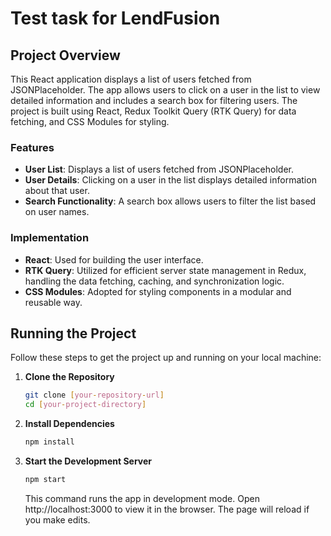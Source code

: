 # Test task for LendFusion

## Project Overview

This React application displays a list of users fetched from JSONPlaceholder. The app allows users to click on a user in the list to view detailed information and includes a search box for filtering users. The project is built using React, Redux Toolkit Query (RTK Query) for data fetching, and CSS Modules for styling.

### Features

- **User List**: Displays a list of users fetched from JSONPlaceholder.
- **User Details**: Clicking on a user in the list displays detailed information about that user.
- **Search Functionality**: A search box allows users to filter the list based on user names.

### Implementation

- **React**: Used for building the user interface.
- **RTK Query**: Utilized for efficient server state management in Redux, handling the data fetching, caching, and synchronization logic.
- **CSS Modules**: Adopted for styling components in a modular and reusable way.

## Running the Project

Follow these steps to get the project up and running on your local machine:

1. **Clone the Repository**
   ```bash
   git clone [your-repository-url]
   cd [your-project-directory]
   ``````

2. **Install Dependencies**
    ```bash
    npm install
    ```

3. **Start the Development Server**
    ```bash
    npm start
    ```
    This command runs the app in development mode. Open http://localhost:3000 to view it in the browser. The page will reload if you make edits.

